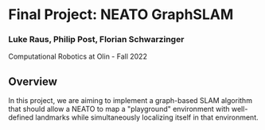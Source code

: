 # Final Project: NEATO GraphSLAM

### Luke Raus, Philip Post, Florian Schwarzinger
Computational Robotics at Olin - Fall 2022

## Overview

In this project, we are aiming to implement a graph-based SLAM algorithm that should allow a NEATO to map a "playground" environment with well-defined landmarks while simultaneously localizing itself in that environment.